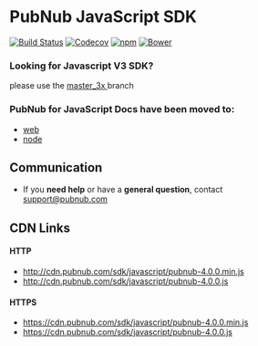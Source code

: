 # PubNub JavaScript SDK

[![Build Status](https://travis-ci.org/pubnub/javascript.svg?branch=master)](https://travis-ci.org/pubnub/javascript)
[![Codecov](https://img.shields.io/codecov/c/github/pubnub/javascript.svg?maxAge=2592000)](https://codecov.io/github/pubnub/javascript)
[![npm](https://img.shields.io/npm/v/pubnub.svg)]()
[![Bower](https://img.shields.io/bower/v/pubnub.svg)]()

### Looking for Javascript V3 SDK?
please use the [master_3x ](https://github.com/pubnub/javascript/tree/master_3x) branch

### PubNub for JavaScript Docs have been moved to:
  * [web](https://www.pubnub.com/docs/javascript/pubnub-javascript-sdk-v4)
  * [node](https://www.pubnub.com/docs/nodejs/pubnub-javascript-sdk-v4)

## Communication

- If you **need help** or have a **general question**, contact <support@pubnub.com>

## CDN Links

#### HTTP
* http://cdn.pubnub.com/sdk/javascript/pubnub-4.0.0.min.js
* http://cdn.pubnub.com/sdk/javascript/pubnub-4.0.0.js

#### HTTPS
* https://cdn.pubnub.com/sdk/javascript/pubnub-4.0.0.min.js
* https://cdn.pubnub.com/sdk/javascript/pubnub-4.0.0.js
